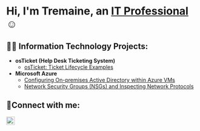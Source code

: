 <h1>Hi, I'm Tremaine, an <a href="https://https://www.linkedin.com/in/tremaine-russ-gordon/
">IT Professional</a>☺</h1>

<h2>👨‍💻 Information Technology Projects:</h2>

- <b>osTicket (Help Desk Ticketing System)</b>
  - [osTicket: Ticket Lifecycle Examples](https://github.com/tremango/ticket-lifecycle)
- <b>Microsoft Azure</b>
  - [Configuring On-premises Active Directory within Azure VMs](https://github.com/tremango/configure-ad)
  - [Network Security Groups (NSGs) and Inspecting Network Protocols](https://github.com/tremango/azure-network-protocols)

<h2>🤳Connect with me:</h2>

[<img align="left" alt="Tremaine | LinkedIn" width="22px" src="https://cdn.jsdelivr.net/npm/simple-icons@v3/icons/linkedin.svg" />][linkedin]



[linkedin]: https://www.linkedin.com/in/tremaine-russ-gordon/
